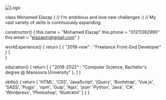 
![Logo](https://user-images.githubusercontent.com/55711330/119032075-11dad680-b9ac-11eb-9778-307c08ccdc50.png)

class Mohamed Elazap {
  // I'm ambitious and love new challenges :)
  // My vast variety of skills is continuously expanding.

  constructor() {
    this.name = "Mohamed Elazap"
    this.phone = "01211382990"
    this.email = "elazapm@gmail.com"
  }

  workExperience() {
    return [
      { "2019-now"  : "Freelance Front-End Developer" }
    ]      
  }

  education() {
    return [
      { "2018-2022" : "Computer Science, Bachelor's degree @ Mansoura University" },
    ]
  }
  
  skills() {
    return [ 
      'HTML', 'CSS', 'JavaScript',
      'jQuery', 'Bootstrap',
      'Vue.js', 'SASS', 'Pugjs' , 'npm', 'Gulp',
      'Ajax', 'json'
      'Python', 'Java', 'C#', 'Wordpress',
      'Photoshop', 'Illustrator'
    ]
  }
}
